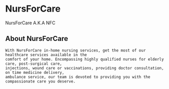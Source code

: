 # NursForCare
NursForCare A.K.A NFC

## About NursForCare
```About
With NursForCare in-home nursing services, get the most of our healthcare services available in the 
comfort of your home. Encompassing highly qualified nurses for elderly care, post-surgical care, 
injections, wound care or vaccinations, providing doctor consultation, on time medicine delivery, 
ambulance service, our team is devoted to providing you with the compassionate care you deserve.
```
